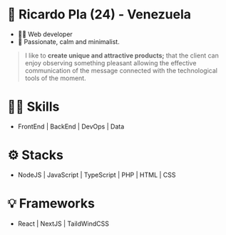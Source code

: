 # 🧍 Ricardo Pla (24) - Venezuela
- 👨‍💻 Web developer
- 🍃 Passionate, calm and minimalist.

> I like to **create unique and attractive products;** that the client can enjoy observing something pleasant allowing the effective communication of the message connected with the technological tools of the moment.

# ✍🏻 Skills
- FrontEnd | BackEnd | DevOps | Data

# ⚙ Stacks
- NodeJS | JavaScript | TypeScript | PHP | HTML | CSS

# 💡 Frameworks

- React | NextJS | TaildWindCSS
